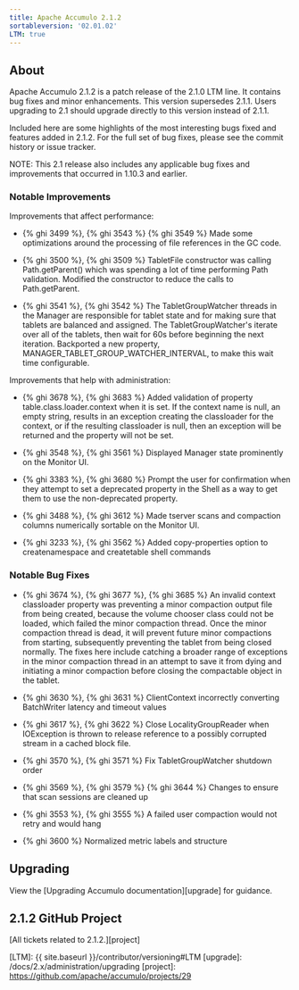```yaml
---
title: Apache Accumulo 2.1.2
sortableversion: '02.01.02'
LTM: true
---
```

## About

Apache Accumulo 2.1.2 is a patch release of the 2.1.0 LTM line. It contains
bug fixes and minor enhancements. This version supersedes 2.1.1. Users
upgrading to 2.1 should upgrade directly to this version instead of 2.1.1.

Included here are some highlights of the most interesting bugs fixed and features
added in 2.1.2. For the full set of bug fixes, please see the commit history
or issue tracker.

NOTE: This 2.1 release also includes any applicable bug fixes and improvements
that occurred in 1.10.3 and earlier.

### Notable Improvements

Improvements that affect performance:

* {% ghi 3499 %}, {% ghi 3543 %} {% ghi 3549 %} Made some optimizations around the processing of file
references in the GC code.

* {% ghi 3500 %}, {% ghi 3509 %} TabletFile constructor was calling Path.getParent() which was spending
a lot of time performing Path validation. Modified the constructor to reduce the calls to Path.getParent.

* {% ghi 3541 %}, {% ghi 3542 %} The TabletGroupWatcher threads in the Manager are responsible for tablet
state and for making sure that tablets are balanced and assigned. The TabletGroupWatcher's iterate over
all of the tablets, then wait for 60s before beginning the next iteration. Backported a new property,
MANAGER_TABLET_GROUP_WATCHER_INTERVAL, to make this wait time configurable.

Improvements that help with administration:

* {% ghi 3678 %}, {% ghi 3683 %} Added validation of property table.class.loader.context when it is set.
If the context name is null, an empty string, results in an exception creating the classloader for the
context, or if the resulting classloader is null, then an exception will be returned and the property
will not be set.

* {% ghi 3548 %}, {% ghi 3561 %} Displayed Manager state prominently on the Monitor UI.

* {% ghi 3383 %}, {% ghi 3680 %} Prompt the user for confirmation when they attempt to set a deprecated
property in the Shell as a way to get them to use the non-deprecated property.

* {% ghi 3488 %}, {% ghi 3612 %} Made tserver scans and compaction columns numerically sortable on the
Monitor UI.

* {% ghi 3233 %}, {% ghi 3562 %} Added copy-properties option to createnamespace and createtable shell
commands

### Notable Bug Fixes

* {% ghi 3674 %}, {% ghi 3677 %}, {% ghi 3685 %} An invalid context classloader property was preventing
a minor compaction output file from being created, because the volume chooser class could not be loaded,
which failed the minor compaction thread. Once the minor compaction thread is dead, it will prevent future minor compactions from starting, subsequently preventing the tablet from being closed normally. The fixes here
include catching a broader range of exceptions in the minor compaction thread in an attempt to save it
from dying and initiating a minor compaction before closing the compactable object in the tablet.
  
* {% ghi 3630 %}, {% ghi 3631 %} ClientContext incorrectly converting BatchWriter latency and timeout values

* {% ghi 3617 %}, {% ghi 3622 %} Close LocalityGroupReader when IOException is thrown to release reference
to a possibly corrupted stream in a cached block file.

* {% ghi 3570 %}, {% ghi 3571 %} Fix TabletGroupWatcher shutdown order

* {% ghi 3569 %}, {% ghi 3579 %} {% ghi 3644 %} Changes to ensure that scan sessions are cleaned up

* {% ghi 3553 %}, {% ghi 3555 %} A failed user compaction would not retry and would hang

* {% ghi 3600 %} Normalized metric labels and structure

## Upgrading

View the [Upgrading Accumulo documentation][upgrade] for guidance.

## 2.1.2 GitHub Project

[All tickets related to 2.1.2.][project]


[LTM]: {{ site.baseurl }}/contributor/versioning#LTM
[upgrade]: /docs/2.x/administration/upgrading
[project]: https://github.com/apache/accumulo/projects/29
